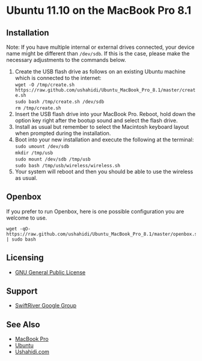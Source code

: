 # Ubuntu 11.10 on the MacBook Pro 8.1

## Installation

Note: If you have multiple internal or external drives connected, your device name might be different than `/dev/sdb`. If this is the case, please make the necessary adjustments to the commands below.

1. Create the USB flash drive as follows on an existing Ubuntu machine which is connected to the internet:  
`wget -O /tmp/create.sh https://raw.github.com/ushahidi/Ubuntu_MacBook_Pro_8.1/master/create.sh`  
`sudo bash /tmp/create.sh /dev/sdb`  
`rm /tmp/create.sh`
2. Insert the USB flash drive into your MacBook Pro. Reboot, hold down the option key right after the bootup sound and select the flash drive.
3. Install as usual but remember to select the Macintosh keyboard layout when prompted during the installation.
4. Boot into your new installation and execute the following at the terminal:  
`sudo umount /dev/sdb`  
`mkdir /tmp/usb`  
`sudo mount /dev/sdb /tmp/usb`  
`sudo bash /tmp/usb/wireless/wireless.sh`
5. Your system will reboot and then you should be able to use the wireless as usual.

## Openbox

If you prefer to run Openbox, here is one possible configuration you are welcome to use.

    wget -qO- https://raw.github.com/ushahidi/Ubuntu_MacBook_Pro_8.1/master/openbox.sh | sudo bash

## Licensing

* [GNU General Public License](http://www.gnu.org/copyleft/gpl.html)

## Support

* [SwiftRiver Google Group](http://groups.google.com/group/swiftriver)

## See Also

* [MacBook Pro](http://en.wikipedia.org/wiki/MacBook_Pro)
* [Ubuntu](http://www.ubuntu.com/)
* [Ushahidi.com](http://www.ushahidi.com/)
